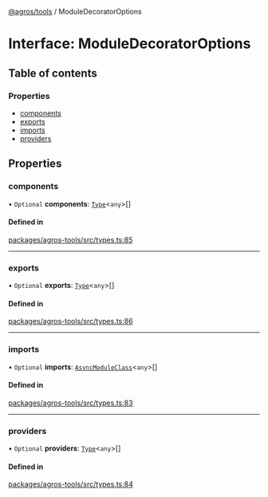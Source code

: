 [@agros/tools](../index.md) / ModuleDecoratorOptions

# Interface: ModuleDecoratorOptions

## Table of contents

### Properties

- [components](ModuleDecoratorOptions.md#components)
- [exports](ModuleDecoratorOptions.md#exports)
- [imports](ModuleDecoratorOptions.md#imports)
- [providers](ModuleDecoratorOptions.md#providers)

## Properties

### <a id="components" name="components"></a> components

• `Optional` **components**: [`Type`](../index.md#type)<`any`\>[]

#### Defined in

[packages/agros-tools/src/types.ts:85](https://github.com/agrosjs/agros/blob/bbdb8c2/packages/agros-tools/src/types.ts#L85)

___

### <a id="exports" name="exports"></a> exports

• `Optional` **exports**: [`Type`](../index.md#type)<`any`\>[]

#### Defined in

[packages/agros-tools/src/types.ts:86](https://github.com/agrosjs/agros/blob/bbdb8c2/packages/agros-tools/src/types.ts#L86)

___

### <a id="imports" name="imports"></a> imports

• `Optional` **imports**: [`AsyncModuleClass`](../index.md#asyncmoduleclass)<`any`\>[]

#### Defined in

[packages/agros-tools/src/types.ts:83](https://github.com/agrosjs/agros/blob/bbdb8c2/packages/agros-tools/src/types.ts#L83)

___

### <a id="providers" name="providers"></a> providers

• `Optional` **providers**: [`Type`](../index.md#type)<`any`\>[]

#### Defined in

[packages/agros-tools/src/types.ts:84](https://github.com/agrosjs/agros/blob/bbdb8c2/packages/agros-tools/src/types.ts#L84)
